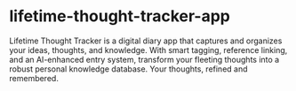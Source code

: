 # lifetime-thought-tracker-app
Lifetime Thought Tracker is a digital diary app that captures and organizes your ideas, thoughts, and knowledge. With smart tagging, reference linking, and an AI-enhanced entry system, transform your fleeting thoughts into a robust personal knowledge database. Your thoughts, refined and remembered.
